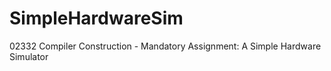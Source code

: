# SimpleHardwareSim
02332 Compiler Construction - Mandatory Assignment: A Simple Hardware Simulator
